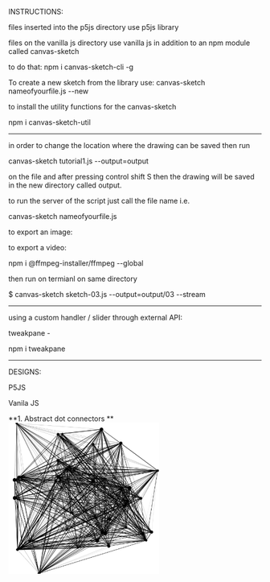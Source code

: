 INSTRUCTIONS:

files inserted into the p5js directory use p5js library

files on the vanilla js directory use vanilla js in addition to an npm module called canvas-sketch

to do that: npm i canvas-sketch-cli -g

To create a new sketch from the library use:
canvas-sketch nameofyourfile.js --new

to install the utility functions for the canvas-sketch

npm i canvas-sketch-util

---

in order to change the location where the drawing can be saved then run

canvas-sketch tutorial1.js --output=output

on the file and after pressing control shift S then the drawing will be saved in the new directory called output.

to run the server of the script just call the file name i.e.

canvas-sketch nameofyourfile.js

to export an image:

to export a video:

npm i @ffmpeg-installer/ffmpeg --global

then run on termianl on same directory

$ canvas-sketch sketch-03.js --output=output/03 --stream

---

using a custom handler / slider through external API:

tweakpane -

npm i tweakpane

---

DESIGNS:

P5JS 


Vanila JS

**1. Abstract dot connectors **
<img
  src="/vanilla js\sketches\0317.png"
  alt="Alt text"
  title="Optional title"
  style="display: inline-block; margin: 0 auto; max-width: 300px">

